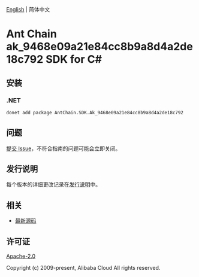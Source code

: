 [English](README.md) | 简体中文

# Ant Chain ak_9468e09a21e84cc8b9a8d4a2de18c792 SDK for C#

## 安装

### .NET

```bash
donet add package AntChain.SDK.Ak_9468e09a21e84cc8b9a8d4a2de18c792
```

## 问题

[提交 Issue](https://github.com/alipay/antchain-openapi-prod-sdk/issues/new)，不符合指南的问题可能会立即关闭。

## 发行说明

每个版本的详细更改记录在[发行说明](./ChangeLog.txt)中。

## 相关

* [最新源码](https://github.com/antchain-openapi-prod-sdk)

## 许可证

[Apache-2.0](http://www.apache.org/licenses/LICENSE-2.0)

Copyright (c) 2009-present, Alibaba Cloud All rights reserved.
